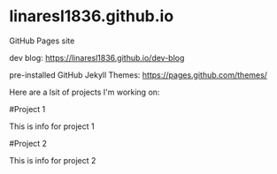 # linaresl1836.github.io
GitHub Pages site

dev blog: https://linaresl1836.github.io/dev-blog

pre-installed GitHub Jekyll Themes: https://pages.github.com/themes/


Here are a lsit of projects I'm working on:

#Project 1

This is info for project 1

#Project 2

This is info for project 2
